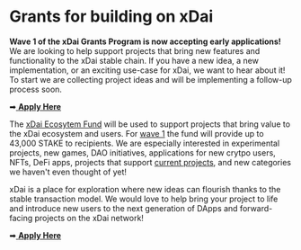 # Grants for building on xDai

**Wave 1 of the xDai Grants Program is now accepting early applications!** We are looking to help support projects that bring new features and functionality to the xDai stable chain. If you have a new idea, a new implementation, or an exciting use-case for xDai, we want to hear about it! To start we are collecting project ideas and will be implementing a follow-up process soon.

​➡​[ **Apply Here**](https://airtable.com/shrThZ9013meNu6BX)**​**

The [xDai Ecosytem Fund](https://www.xdaichain.com/about-xdai/roadmap/ecosystem-fund-roadmap) will be used to support projects that bring value to the xDai ecosystem and users. For [wave 1](https://www.xdaichain.com/about-xdai/roadmap/2021-roadmap#xdai-grant-program) the fund will provide up to 43,000 STAKE to recipients. We are especially interested in experimental projects, new games, DAO initiatives, applications for new crytpo users, NFTs, DeFi apps, projects that support [current projects](../about-xdai/projects-and-dapps.md), and new categories we haven't even thought of yet!

xDai is a place for exploration where new ideas can flourish thanks to the stable transaction model. We would love to help bring your project to life and introduce new users to the next generation of DApps and forward-facing projects on the xDai network!

​➡​[ **Apply Here**](https://airtable.com/shrThZ9013meNu6BX)**​**

